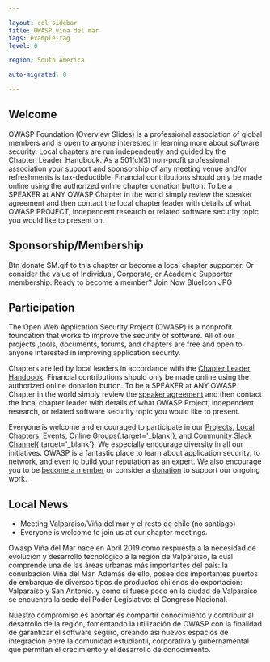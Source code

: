 ```yaml
---

layout: col-sidebar
title: OWASP vina del mar
tags: example-tag
level: 0

region: South America

auto-migrated: 0

---
```



## Welcome
OWASP Foundation (Overview Slides) is a professional association of global members and is open to anyone interested in learning more about software security. Local chapters are run independently and guided by the Chapter_Leader_Handbook. As a 501(c)(3) non-profit professional association your support and sponsorship of any meeting venue and/or refreshments is tax-deductible. Financial contributions should only be made online using the authorized online chapter donation button. To be a SPEAKER at ANY OWASP Chapter in the world simply review the speaker agreement and then contact the local chapter leader with details of what OWASP PROJECT, independent research or related software security topic you would like to present on.

## Sponsorship/Membership
Btn donate SM.gif to this chapter or become a local chapter supporter. Or consider the value of Individual, Corporate, or Academic Supporter membership. Ready to become a member? Join Now BlueIcon.JPG


## Participation
The Open Web Application Security Project (OWASP) is a nonprofit foundation that works to improve the security of software. All of our projects ,tools, documents, forums, and chapters are free and open to anyone interested in improving application security. 

Chapters are led by local leaders in accordance with the [Chapter Leader Handbook](/www-policy/rules-of-procedure/chapter-handbook). Financial contributions should only be made online using the authorized online donation button. To be a SPEAKER at ANY OWASP Chapter in the world simply review the [speaker agreement](/www-policy/speaker-agreement) and then contact the local chapter leader with details of what OWASP Project, independent research, or related software security topic you would like to present.

Everyone is welcome and encouraged to participate in our [Projects](/projects), [Local Chapters](/chapters), [Events](/events), [Online Groups](https://groups.google.com/a/owasp.com/){:target='_blank'}, and [Community Slack Channel](https://owasp.slack.com/){:target='_blank'}. We especially encourage diversity in all our initiatives. OWASP is a fantastic place to learn about application security, to network, and even to build your reputation as an expert. We also encourage you to be [become a member](/membership) or consider a [donation](/donate) to support our ongoing work.

## Local News
- Meeting Valparaiso/Viña del mar y el resto de chile (no santiago) 
- Everyone is welcome to join us at our chapter meetings.

Owasp Viña del Mar nace en Abril 2019 como respuesta a la necesidad de evolución y desarrollo tecnológico a la región de Valparaiso, la cual comprende una de las áreas urbanas más importantes del país: la conurbación Viña del Mar. Además de ello, posee dos importantes puertos de embarque de diversos tipos de productos chilenos de exportación: Valparaíso y San Antonio. y como si fuese poco en la ciudad de Valparaíso se encuentra la sede del Poder Legislativo: el Congreso Nacional.

Nuestro compromiso es aportar es compartir conocimiento y contribuir al desarrollo de la región, fomentando la utilización de OWASP con la finalidad de garantizar el software seguro, creando así nuevos espacios de integración entre la comunidad estudiantil, corporativa y gubernamental que permitan el crecimiento y el desarrollo de conocimiento.



